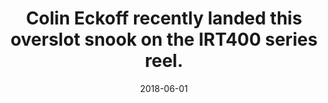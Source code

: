 ---
title: Colin Eckoff recently landed this overslot snook on the IRT400 series reel. 
date: 2018-06-01
description: Colin Eckoff recently landed this overslot snook on the IRT400 series reel. 
thumb: /assets/images/photo-gallery/colin-eckoff--catch.jpg
image: /assets/images/photo-gallery/colin-eckoff--catch.jpg
angler-name: Colin Eckoff

reel-type: spinning
reel-series: 400 

# location: Someplace, United States
fish: Snook
# fish-length: 49 in.
# fish-weight: 78 lbs.
---